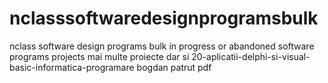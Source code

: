 # nclasssoftwaredesignprogramsbulk
nclass software design programs bulk
in progress or abandoned software programs projects
mai multe proiecte dar si 
20-aplicatii-delphi-si-visual-basic-informatica-programare bogdan patrut pdf
